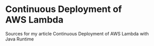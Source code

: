 # Continuous Deployment of AWS Lambda
Sources for my article Continuous Deployment of AWS Lambda with Java Runtime
